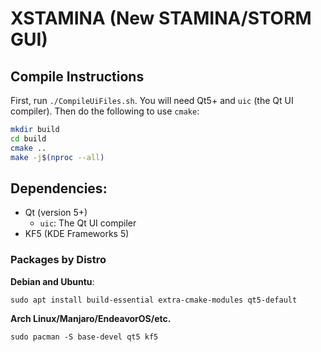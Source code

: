 # XSTAMINA (New STAMINA/STORM GUI)

## Compile Instructions

First, run `./CompileUiFiles.sh`. You will need Qt5+ and `uic` (the Qt UI compiler). Then do the following to use `cmake`:

```bash
mkdir build
cd build
cmake ..
make -j$(nproc --all)
```

## Dependencies:

- Qt (version 5+)
	+ `uic`: The Qt UI compiler
- KF5 (KDE Frameworks 5)

### Packages by Distro

**Debian and Ubuntu**:
```
sudo apt install build-essential extra-cmake-modules qt5-default
```

**Arch Linux/Manjaro/EndeavorOS/etc.**
```
sudo pacman -S base-devel qt5 kf5
```
